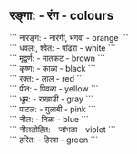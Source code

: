 ## रङ्गा: - रंग - colours

<div class="colorbox">
<div class="color" style="background-color: orange"></div>
```
नारङ्ग: - नारंगी, भगवा - orange
```
</div>

<div class="colorbox">
<div class="color" style="background-color: white"></div>
```
धवल:, श्वेत: - पांढरा - white
```
</div>

<div class="colorbox">
<div class="color" style="background-color: brown"></div>
```
मृद्वर्ण: - मातकट - brown
```
</div>

<div class="colorbox">
<div class="color" style="background-color: black"></div>
```
कृष्ण: - काळा - black
```
</div>

<div class="colorbox">
<div class="color" style="background-color: red"></div>
```
रक्त: - लाल - red
```
</div>

<div class="colorbox">
<div class="color" style="background-color: yellow"></div>
```
पीत: - पिवळा - yellow
```
</div>

<div class="colorbox">
<div class="color" style="background-color: gray"></div>
```
धूम्र: - राखाडी - gray
```
</div>

<div class="colorbox">
<div class="color" style="background-color: pink"></div>
```
पाटल: - गुलाबी - pink
```
</div>

<div class="colorbox">
<div class="color" style="background-color: blue"></div>
```
नील: - निळा - blue
```
</div>

<div class="colorbox">
<div class="color" style="background-color: violet"></div>
```
नीललोहित: - जांभळा - violet
```
</div>

<div class="colorbox">
<div class="color" style="background-color: green"></div>
```
हरित: - हिरवा - green
```
</div>

